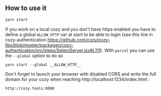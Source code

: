 ## How to use it

```jsx
yarn start
```

If you work on a local cozy and you don't have https enabled you have to define a global `ALLOW_HTTP` var at start to be able to login (see this line in cozy-authentication https://github.com/cozy/cozy-libs/blob/master/packages/cozy-authentication/src/steps/SelectServer.jsx#L111). With `parcel` you can use the `--global` option to do so

```
yarn start --global __ALLOW_HTTP__
```

Don't forget to launch your browser with disabled CORS and write the full domain for your cozy when reaching http://localhost:1234/index.html :

```
http://cozy.tools:8080
```
